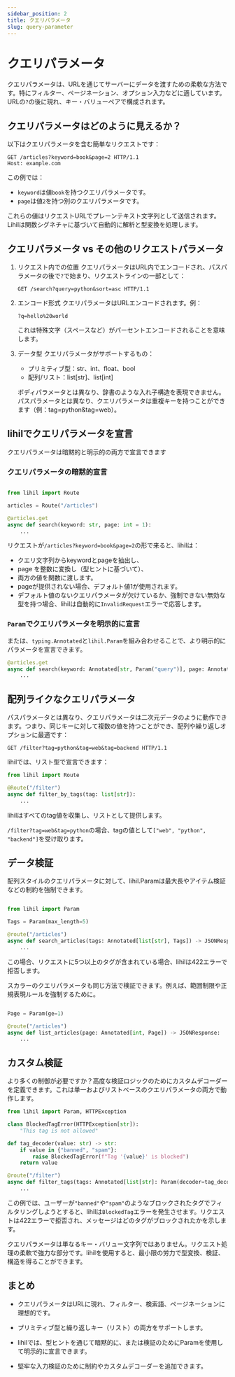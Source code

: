 ```yaml
---
sidebar_position: 2
title: クエリパラメータ
slug: query-parameter
---
```


# クエリパラメータ

クエリパラメータは、URLを通じてサーバーにデータを渡すための柔軟な方法です。特にフィルター、ページネーション、オプション入力などに適しています。URLの`?`の後に現れ、キー・バリューペアで構成されます。

## クエリパラメータはどのように見えるか？

以下はクエリパラメータを含む簡単なリクエストです：

```http
GET /articles?keyword=book&page=2 HTTP/1.1
Host: example.com
```

この例では：

- `keyword`は値`book`を持つクエリパラメータです。
- `page`は値`2`を持つ別のクエリパラメータです。

これらの値はリクエストURLでプレーンテキスト文字列として送信されます。Lihilは関数シグネチャに基づいて自動的に解析と型変換を処理します。

## クエリパラメータ vs その他のリクエストパラメータ

1. リクエスト内での位置
   クエリパラメータはURL内でエンコードされ、パスパラメータの後で`?`で始まり、リクエストラインの一部として：

   ```http
   GET /search?query=python&sort=asc HTTP/1.1
   ```

2. エンコード形式
   クエリパラメータはURLエンコードされます。例：

   ```http
   ?q=hello%20world
   ```

   これは特殊文字（スペースなど）がパーセントエンコードされることを意味します。

3. データ型
   クエリパラメータがサポートするもの：

   - プリミティブ型：str、int、float、bool
   - 配列/リスト：list[str]、list[int]

   ボディパラメータとは異なり、辞書のような入れ子構造を表現できません。
   パスパラメータとは異なり、クエリパラメータは重複キーを持つことができます（例：tag=python&tag=web）。

## lihilでクエリパラメータを宣言

クエリパラメータは暗黙的と明示的の両方で宣言できます

### クエリパラメータの暗黙的宣言

```python

from lihil import Route

articles = Route("/articles")

@articles.get
async def search(keyword: str, page: int = 1):
    ...
```

リクエストが`/articles?keyword=book&page=2`の形で来ると、lihilは：

- クエリ文字列からkeywordとpageを抽出し、
- page を整数に変換し（型ヒントに基づいて）、
- 両方の値を関数に渡します。
- pageが提供されない場合、デフォルト値1が使用されます。
- デフォルト値のないクエリパラメータが欠けているか、強制できない無効な型を持つ場合、lihilは自動的に`InvalidRequest`エラーで応答します。

### `Param`でクエリパラメータを明示的に宣言

または、`typing.Annotated`と`lihil.Param`を組み合わせることで、より明示的にパラメータを宣言できます。

```python
@articles.get
async def search(keyword: Annotated[str, Param("query")], page: Annotated[int, Param("query")] = 1):
    ...
```

## 配列ライクなクエリパラメータ

パスパラメータとは異なり、クエリパラメータは二次元データのように動作できます。つまり、同じキーに対して複数の値を持つことができ、配列や繰り返しオプションに最適です：

```http
GET /filter?tag=python&tag=web&tag=backend HTTP/1.1
```

lihilでは、リスト型で宣言できます：

```python
from lihil import Route

@Route("/filter")
async def filter_by_tags(tag: list[str]):
    ...
```

lihilはすべてのtag値を収集し、リストとして提供します。

`/filter?tag=web&tag=python`の場合、tagの値として`["web", "python", "backend"]`を受け取ります。

## データ検証

配列スタイルのクエリパラメータに対して、lihil.Paramは最大長やアイテム検証などの制約を強制できます。

```python

from lihil import Param

Tags = Param(max_length=5)

@route("/articles")
async def search_articles(tags: Annotated[list[str], Tags]) -> JSONResponse:
    ...
```

この場合、リクエストに5つ以上のタグが含まれている場合、lihilは422エラーで拒否します。

スカラーのクエリパラメータも同じ方法で検証できます。例えば、範囲制限や正規表現ルールを強制するために。

```python

Page = Param(ge=1)

@route("/articles")
async def list_articles(page: Annotated[int, Page]) -> JSONResponse:
    ...
```

## カスタム検証

より多くの制御が必要ですか？高度な検証ロジックのためにカスタムデコーダーを定義できます。これは単一およびリストベースのクエリパラメータの両方で動作します。

```python
from lihil import Param, HTTPException

class BlockedTagError(HTTPException[str]):
    "This tag is not allowed"

def tag_decoder(value: str) -> str:
    if value in {"banned", "spam"}:
        raise BlockedTagError(f"Tag '{value}' is blocked")
    return value

@route("/filter")
async def filter_tags(tags: Annotated[list[str]: Param(decoder=tag_decoder)]) -> JSONResponse:
    ...
```

この例では、ユーザーが`"banned"`や`"spam"`のようなブロックされたタグでフィルタリングしようとすると、lihilは`BlockedTag`エラーを発生させます。リクエストは422エラーで拒否され、メッセージはどのタグがブロックされたかを示します。

クエリパラメータは単なるキー・バリュー文字列ではありません。リクエスト処理の柔軟で強力な部分です。lihilを使用すると、最小限の労力で型変換、検証、構造を得ることができます。

## まとめ

- クエリパラメータはURLに現れ、フィルター、検索語、ページネーションに理想的です。

- プリミティブ型と繰り返しキー（リスト）の両方をサポートします。

- lihilでは、型ヒントを通じて暗黙的に、または検証のためにParamを使用して明示的に宣言できます。

- 堅牢な入力検証のために制約やカスタムデコーダーを追加できます。